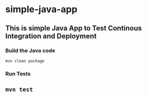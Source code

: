 # simple-java-app
## This is simple Java App to Test Continous Integration and Deployment

### Build the Java code
```mvn clean package```

### Run Tests
```mvn test```
---